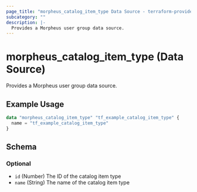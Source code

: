 ```yaml
---
page_title: "morpheus_catalog_item_type Data Source - terraform-provider-morpheus"
subcategory: ""
description: |-
  Provides a Morpheus user group data source.
---
```


# morpheus_catalog_item_type (Data Source)

Provides a Morpheus user group data source.

## Example Usage

```terraform
data "morpheus_catalog_item_type" "tf_example_catalog_item_type" {
  name = "tf_example_catalog_item_type"
}
```

<!-- schema generated by tfplugindocs -->
## Schema

### Optional

- `id` (Number) The ID of the catalog item type
- `name` (String) The name of the catalog item type